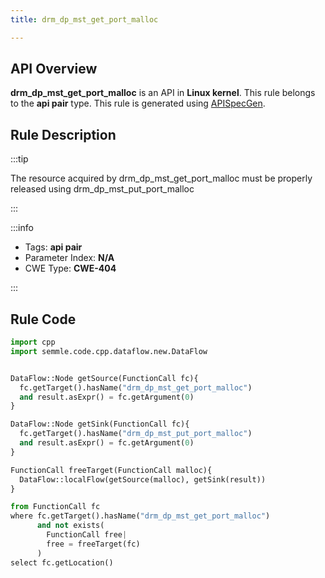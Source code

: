 ```yaml
---
title: drm_dp_mst_get_port_malloc

---
```



## API Overview
**drm_dp_mst_get_port_malloc** is an API in **Linux kernel**. This rule belongs to the **api pair** type. This rule is generated using [APISpecGen](../../tools/APISpecGen).
## Rule Description

:::tip

The resource acquired by drm_dp_mst_get_port_malloc must be properly released using drm_dp_mst_put_port_malloc

:::

:::info

- Tags: **api pair**
- Parameter Index: **N/A**
- CWE Type: **CWE-404**

:::

## Rule Code
```python
import cpp
import semmle.code.cpp.dataflow.new.DataFlow


DataFlow::Node getSource(FunctionCall fc){
  fc.getTarget().hasName("drm_dp_mst_get_port_malloc")
  and result.asExpr() = fc.getArgument(0)
}

DataFlow::Node getSink(FunctionCall fc){
  fc.getTarget().hasName("drm_dp_mst_put_port_malloc")
  and result.asExpr() = fc.getArgument(0)
}

FunctionCall freeTarget(FunctionCall malloc){
  DataFlow::localFlow(getSource(malloc), getSink(result))
}

from FunctionCall fc
where fc.getTarget().hasName("drm_dp_mst_get_port_malloc")
      and not exists(
        FunctionCall free| 
        free = freeTarget(fc)
      )
select fc.getLocation()

    
```